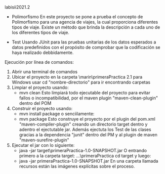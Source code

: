 labisii2021.2

* Polimorfismo
En este proyecto se pone a prueba el concepto de Polimorfismo para una agencia de viajes, la cual proporciona diferentes tipos de viaje.
Existe un método que brinda la descripción a cada uno de los diferentes tipos de viaje.

* Test
Usando JUnit para las pruebas unitarias de los datos esperados a datos predefinidos con el propósito de comprobar que la codificación se haya realizado debbidamente.

Ejecución por línea de comandos:
1. Abrir una terminal de comandos
2. Ubicar el proyecto en la carpeta \marin\primeraPractica
   2.1 para Windows usar cd "nombre-directorio" para ir encontrando carpetas
3. Limpiar el proyecto usando: 
   - mvn clean 
   Esto limpiará todo ejecutable del proyecto para evitar fallos o incompatibilidad, por el maven plugin "maven-clean-plugin" dentro del POM
4. Construir el proyecto usando:
   - mvn install package o senciilamente:
   - mvn package
   Esto construye el proyecto por el plugin del pom.xml "maven-compiler-plugin" creando un directorio target dentro y adentro el ejectutable jar. Además ejectuta los Test de las clases gracias a la dependencia "junit" dentro del PM y al plugin de maven "maven-surefire-plugin"
5. Ejecutar el jar con lo siguiente:
   - java -jar target\primeraPractica-1.0-SNAPSHOT.jar
   O entrando primero a la carpeta target: ...\primeraPractica cd target y luego:
   - java -jar primeraPractica-1.0-SNAPSHOT.jar
En una carpeta llamada recursos están las imágenes explícitas sobre el proceso.